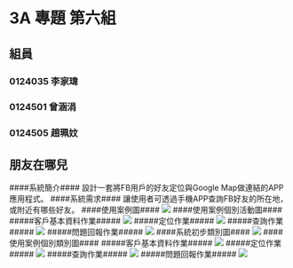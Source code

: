 # 3A 專題 第六組 #
## 組員 ##
### 0124035 李家瑋 ###
### 0124501 曾涵涓 ###
### 0124505 趙珮妏 ###
## 朋友在哪兒 ##
####系統簡介####
設計一套將FB用戶的好友定位與Google Map做連結的APP應用程式。 
####系統需求####
讓使用者可透過手機APP查詢FB好友的所在地，或附近有哪些好友。
####使用案例圖####
<img src=https://pbs.twimg.com/media/B0hQUVRCEAIXhkz.jpg>
####使用案例個別活動圖####
#####客戶基本資料作業#####
<img src=https://pbs.twimg.com/media/B0hQUgPCMAAPxHD.jpg>
#####定位作業#####
<img src=https://pbs.twimg.com/media/B0hQUgRCUAApdLQ.jpg>
#####查詢作業#####
<img src=https://pbs.twimg.com/media/B0hRTWGCEAATxRy.jpg:large>
#####問題回報作業#####
<img src=https://pbs.twimg.com/media/B0hQUkfCUAE8F1v.jpg>
####系統初步類別圖####
<img src="https://pbs.twimg.com/media/B0hOEc9CEAA-oNe.jpg:large">
####使用案例個別類別圖####
#####客戶基本資料作業#####
<img src=https://pbs.twimg.com/media/B0hPbNUCMAAdBP1.jpg>
#####定位作業#####
<img src=https://pbs.twimg.com/media/B0hPbPbCYAAhMqC.jpg>
#####查詢作業#####
<img src=https://pbs.twimg.com/media/B0hPbPbCUAA8tkg.jpg>
#####問題回報作業#####
<img src=https://pbs.twimg.com/media/B0hPbBWCcAMjmuS.jpg>
